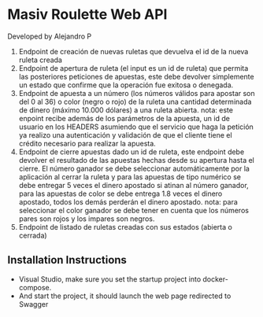 # Masiv Roulette Web API
Developed by Alejandro P

1. Endpoint de creación de nuevas ruletas que devuelva el id de la nueva ruleta creada
2. Endpoint de apertura de ruleta (el input es un id de ruleta) que permita las
posteriores peticiones de apuestas, este debe devolver simplemente un estado que
confirme que la operación fue exitosa o denegada.
3. Endpoint de apuesta a un número (los números válidos para apostar son del 0 al 36)
o color (negro o rojo) de la ruleta una cantidad determinada de dinero (máximo
10.000 dólares) a una ruleta abierta.
nota: este enpoint recibe además de los parámetros de la apuesta, un id de usuario
en los HEADERS asumiendo que el servicio que haga la petición ya realizo una
autenticación y validación de que el cliente tiene el crédito necesario para realizar la
apuesta.
4. Endpoint de cierre apuestas dado un id de ruleta, este endpoint debe devolver el
resultado de las apuestas hechas desde su apertura hasta el cierre.
El número ganador se debe seleccionar automáticamente por la aplicación al cerrar
la ruleta y para las apuestas de tipo numérico se debe entregar 5 veces el dinero
apostado si atinan al número ganador, para las apuestas de color se debe entrega 1.8
veces el dinero apostado, todos los demás perderán el dinero apostado.
nota: para seleccionar el color ganador se debe tener en cuenta que los números
pares son rojos y los impares son negros.
5. Endpoint de listado de ruletas creadas con sus estados (abierta o cerrada)
    
    
## Installation Instructions
- Visual Studio, make sure you set the startup project into docker-compose.
- And start the project, it should launch the web page redirected to Swagger
    

